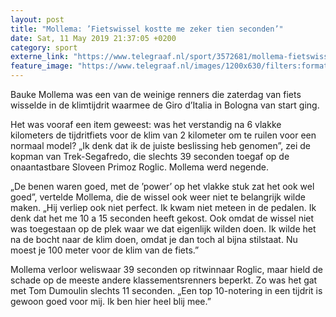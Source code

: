 ```yaml
---
layout: post
title: "Mollema: ’Fietswissel kostte me zeker tien seconden’"
date: Sat, 11 May 2019 21:37:05 +0200
category: sport
externe_link: "https://www.telegraaf.nl/sport/3572681/mollema-fietswissel-kostte-me-zeker-tien-seconden"
feature_image: "https://www.telegraaf.nl/images/1200x630/filters:format(jpeg):quality(80)/cdn-kiosk-api.telegraaf.nl/02c2db48-7426-11e9-a03e-0217670beecd.jpg"
---
```


<p class="intro">Bauke Mollema was een van de weinige renners die zaterdag van fiets wisselde in de klimtijdrit waarmee de Giro d’Italia in Bologna van start ging.</p> <p>Het was vooraf een item geweest: was het verstandig na 6 vlakke kilometers de tijdritfiets voor de klim van 2 kilometer om te ruilen voor een normaal model? „Ik denk dat ik de juiste beslissing heb genomen”, zei de kopman van Trek-Segafredo, die slechts 39 seconden toegaf op de onaantastbare Sloveen Primoz Roglic. Mollema werd negende.</p><p>„De benen waren goed, met de ’power’ op het vlakke stuk zat het ook wel goed”, vertelde Mollema, die de wissel ook weer niet te belangrijk wilde maken. „Hij verliep ook niet perfect. Ik kwam niet meteen in de pedalen. Ik denk dat het me 10 a 15 seconden heeft gekost. Ook omdat de wissel niet was toegestaan op de plek waar we dat eigenlijk wilden doen. Ik wilde het na de bocht naar de klim doen, omdat je dan toch al bijna stilstaat. Nu moest je 100 meter voor de klim van de fiets.”</p><p>Mollema verloor weliswaar 39 seconden op ritwinnaar Roglic, maar hield de schade op de meeste andere klassementsrenners beperkt. Zo was het gat met Tom Dumoulin slechts 11 seconden. „Een top 10-notering in een tijdrit is gewoon goed voor mij. Ik ben hier heel blij mee.”</p>

